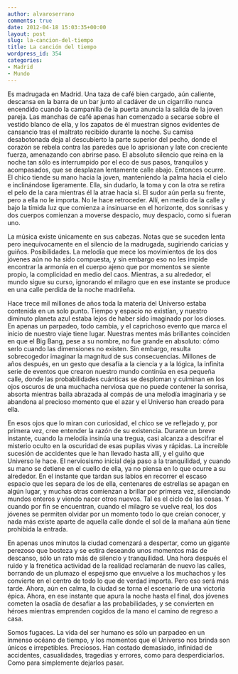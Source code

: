 ```yaml
---
author: alvaroserrano
comments: true
date: 2012-04-18 15:03:35+00:00
layout: post
slug: la-cancion-del-tiempo
title: La canción del tiempo
wordpress_id: 354
categories:
- Madrid
- Mundo
---
```


Es madrugada en Madrid. Una taza de café bien cargado, aún caliente, descansa en la barra de un bar junto al cadáver de un cigarrillo nunca encendido cuando la campanilla de la puerta anuncia la salida de la joven pareja. Las manchas de café apenas han comenzado a secarse sobre el vestido blanco de ella, y los zapatos de él muestran signos evidentes de cansancio tras el maltrato recibido durante la noche. Su camisa desabotonada deja al descubierto la parte superior del pecho, donde el corazón se rebela contra las paredes que lo aprisionan y late con creciente fuerza, amenazando con abrirse paso. El absoluto silencio que reina en la noche tan sólo es interrumpido por el eco de sus pasos, tranquilos y acompasados, que se desplazan lentamente calle abajo. Entonces ocurre. El chico tiende su mano hacia la joven, manteniendo la palma hacia el cielo e inclinándose ligeramente. Ella, sin dudarlo, la toma y con la otra se retira el pelo de la cara mientras él la atrae hacia sí. El sudor aún perla su frente, pero a ella no le importa. No le hace retroceder. Allí, en medio de la calle y bajo la tímida luz que comienza a insinuarse en el horizonte, dos sonrisas y dos cuerpos comienzan a moverse despacio, muy despacio, como si fueran uno.

La música existe únicamente en sus cabezas. Notas que se suceden lenta pero inequívocamente en el silencio de la madrugada, sugiriendo caricias y guiños. Posibilidades. La melodía que mece los movimientos de los dos jóvenes aún no ha sido compuesta, y sin embargo eso no les impide encontrar la armonía en el cuerpo ajeno que por momentos se siente propio, la complicidad en medio del caos. Mientras, a su alrededor, el mundo sigue su curso, ignorando el milagro que en ese instante se produce en una calle perdida de la noche madrileña. 

Hace trece mil millones de años toda la materia del Universo estaba contenida en un solo punto. Tiempo y espacio no existían, y nuestro diminuto planeta azul estaba lejos de haber sido imaginado por los dioses. En apenas un parpadeo, todo cambia, y el caprichoso evento que marca el inicio de nuestro viaje tiene lugar. Nuestras mentes más brillantes coinciden en que el Big Bang, pese a su nombre, no fue grande en absoluto: cómo serlo cuando las dimensiones no existen. Sin embargo, resulta sobrecogedor imaginar la magnitud de sus consecuencias. Millones de años después, en un gesto que desafía a la ciencia y a la lógica, la infinita serie de eventos que crearon nuestro mundo continúa en esa pequeña calle, donde las probabilidades cuánticas se desploman y culminan en los ojos oscuros de una muchacha nerviosa que no puede contener la sonrisa, absorta mientras baila abrazada al compás de una melodía imaginaria y se abandona al precioso momento que el azar y el Universo han creado para ella.

En esos ojos que lo miran con curiosidad, el chico se ve reflejado y, por primera vez, cree entender la razón de su existencia. Durante un breve instante, cuando la melodía insinúa una tregua, casi alcanza a descifrar el misterio oculto en la oscuridad de esas pupilas vivas y rápidas. La increíble sucesión de accidentes que le han llevado hasta allí, y el guiño que Universo le hace. El nerviosismo inicial deja paso a la tranquilidad, y cuando su mano se detiene en el cuello de ella, ya no piensa en lo que ocurre a su alrededor. En el instante que tardan sus labios en recorrer el escaso espacio que les separa de los de ella, centenares de estrellas se apagan en algún lugar, y muchas otras comienzan a brillar por primera vez, silenciando mundos enteros y viendo nacer otros nuevos. Tal es el ciclo de las cosas. Y cuando por fin se encuentran, cuando el milagro se vuelve real, los dos jóvenes se permiten olvidar por un momento todo lo que creían conocer, y nada más existe aparte de aquella calle donde el sol de la mañana aún tiene prohibida la entrada. 

En apenas unos minutos la ciudad comenzará a despertar, como un gigante perezoso que bosteza y se estira deseando unos momentos más de descanso, sólo un rato más de silencio y tranquilidad. Una hora después el ruido y la frenética actividad de la realidad reclamarán de nuevo las calles, borrando de un plumazo el espejismo que envuelve a los muchachos y les convierte en el centro de todo lo que de verdad importa. Pero eso será más tarde. Ahora, aún en calma, la ciudad se torna el escenario de una victoria épica. Ahora, en ese instante que apura la noche hasta el final, dos jóvenes cometen la osadía de desafiar a las probabilidades, y se convierten en héroes mientras emprenden cogidos de la mano el camino de regreso a casa.

Somos fugaces. La vida del ser humano es sólo un parpadeo en un inmenso océano de tiempo, y los momentos que el Universo nos brinda son únicos e irrepetibles. Preciosos. Han costado demasiado, infinidad de accidentes, casualidades, tragedias y errores, como para desperdiciarlos. Como para simplemente dejarlos pasar.
